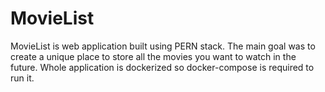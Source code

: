 # MovieList

MovieList is web application built using PERN stack. The main goal was to create a unique place to store all the movies you want to watch in the future. Whole application is dockerized so docker-compose is required to run it.

